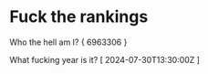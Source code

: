 # Fuck the rankings

Who the hell am I?
{ 6963306 }

What fucking year is it?
[ 2024-07-30T13:30:00Z ]
